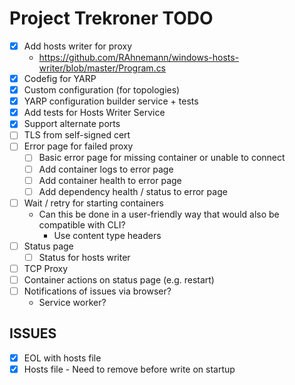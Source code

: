 
# Project Trekroner TODO
* [X] Add hosts writer for proxy 
  * https://github.com/RAhnemann/windows-hosts-writer/blob/master/Program.cs
* [X] Codefig for YARP
* [X] Custom configuration (for topologies)
* [X] YARP configuration builder service + tests
* [X] Add tests for Hosts Writer Service
* [X] Support alternate ports
* [ ] TLS from self-signed cert
* [ ] Error page for failed proxy
  * [ ] Basic error page for missing container or unable to connect
  * [ ] Add container logs to error page
  * [ ] Add container health to error page
  * [ ] Add dependency health / status to error page
* [ ] Wait / retry for starting containers
  * Can this be done in a user-friendly way that would also be compatible with CLI?
    * Use content type headers
* [ ] Status page
  * [ ] Status for hosts writer
* [ ] TCP Proxy
* [ ] Container actions on status page (e.g. restart)
* [ ] Notifications of issues via browser?
  * Service worker?

## ISSUES
* [X] EOL with hosts file
* [X] Hosts file - Need to remove before write on startup
